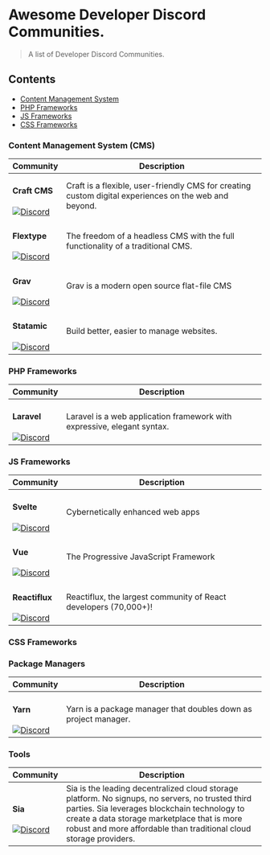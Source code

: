 # Awesome Developer Discord Communities.

> A list of Developer Discord Communities.

## Contents
- [Content Management System](#content-management-system)
- [PHP Frameworks](#php-frameworks)
- [JS Frameworks](#js-frameworks)
- [CSS Frameworks](#css-frameworks)

### Content Management System (CMS)
| Community | Description |
| --- | --- |
| <h4>Craft CMS</h4> [![Discord](https://img.shields.io/discord/456442477667418113.svg?logo=discord&color=black&label=Discord%20Chat)](https://craftcms.com/discord) | Craft is a flexible, user-friendly CMS for creating custom digital experiences on the web and beyond. |
| <h4>Flextype</h4> [![Discord](https://img.shields.io/discord/423097982498635778.svg?logo=discord&color=black&label=Discord%20Chat)](https://flextype.org/en/discord) |  The freedom of a headless CMS with the full functionality of a traditional CMS. |
| <h4>Grav</h4> [![Discord](https://img.shields.io/discord/501836936584101899.svg?logo=discord&color=black&label=Discord%20Chat)](https://chat.getgrav.org) |  Grav is a modern open source flat-file CMS |
| <h4>Statamic</h4> [![Discord](https://img.shields.io/discord/489818810157891584.svg?logo=discord&color=black&label=Discord%20Chat)](https://statamic.com/discord) |  Build better, easier to manage websites. |

### PHP Frameworks
| Community | Description |
| --- | --- |
| <h4>Laravel</h4> [![Discord](https://img.shields.io/discord/297040613688475649.svg?logo=discord&color=black&label=Discord%20Chat)](https://discord.com/invite/mPZNm7A) | Laravel is a web application framework with expressive, elegant syntax. |

### JS Frameworks
| Community | Description |
| --- | --- |
| <h4>Svelte</h4> [![Discord](https://img.shields.io/discord/457912077277855764.svg?logo=discord&color=black&label=Discord%20Chat)](https://svelte.dev/chat) | Cybernetically enhanced web apps |
| <h4>Vue</h4> [![Discord](https://img.shields.io/discord/325477692906536972.svg?logo=discord&color=black&label=Discord%20Chat)](https://chat.vuejs.org/) | The Progressive JavaScript Framework |
| <h4>Reactiflux</h4> [![Discord](https://img.shields.io/discord/102860784329052160.svg?logo=discord&color=black&label=Discord%20Chat)](https://chat.vuejs.org/) | Reactiflux, the largest community of React developers (70,000+)! |


### CSS Frameworks

### Package Managers
| Community | Description |
| --- | --- |
| <h4>Yarn</h4> [![Discord](https://img.shields.io/discord/226791405589233664.svg?logo=discord&color=black&label=Discord%20Chat)](http://discord.gg/yarnpkg) | Yarn is a package manager that doubles down as project manager. |


### Tools
| Community | Description |
| --- | --- |
| <h4>Sia</h4> [![Discord](https://img.shields.io/discord/341359001797132308.svg?logo=discord&color=black&label=Discord%20Chat)](http://discord.gg/yarnpkg) | Sia is the leading decentralized cloud storage platform. No signups, no servers, no trusted third parties. Sia leverages blockchain technology to create a data storage marketplace that is more robust and more affordable than traditional cloud storage providers. |
